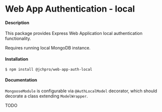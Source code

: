 # Web App Authentication - local

#### Description

This package provides Express Web Application local authentication functionality.

Requires running local MongoDB instance.

#### Installation

```
$ npm install @jchpro/web-app-auth-local
```

#### Documentation

`MongooseModule` is configurable via `@AuthLocalModel` decorator, which should decorate a class extending `ModelWrapper`.

TODO
